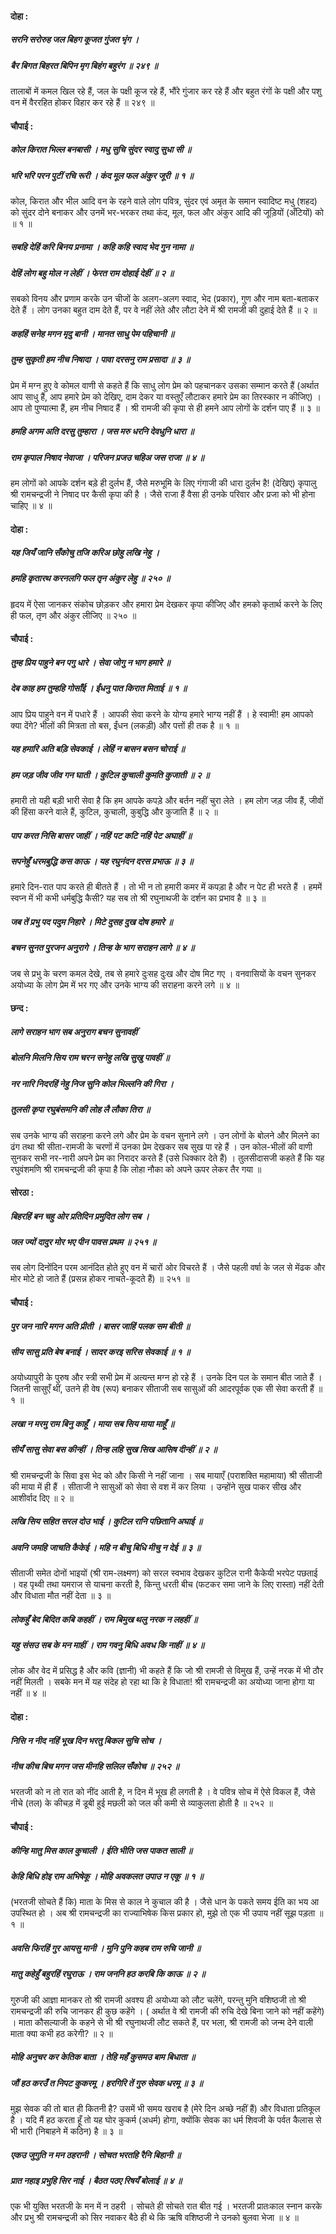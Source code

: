 #### दोहा :

##### सरनि सरोरुह जल बिहग कूजत गुंजत भृंग ।
##### बैर बिगत बिहरत बिपिन मृग बिहंग बहुरंग ॥ २४९ ॥

तालाबों में कमल खिल रहे हैं, जल के पक्षी कूज रहे हैं, भौंरे गुंजार कर रहे हैं और बहुत रंगों के पक्षी और पशु वन में वैररहित होकर विहार कर रहे हैं ॥ २४९ ॥

#### चौपाई :

##### कोल किरात भिल्ल बनबासी । मधु सुचि सुंदर स्वादु सुधा सी ॥
##### भरि भरि परन पुटीं रचि रूरी । कंद मूल फल अंकुर जूरी ॥ १ ॥

कोल, किरात और भील आदि वन के रहने वाले लोग पवित्र, सुंदर एवं अमृत के समान स्वादिष्ट मधु (शहद) को सुंदर दोने बनाकर और उनमें भर-भरकर तथा कंद, मूल, फल और अंकुर आदि की जूड़ियों (अँटियों) को ॥ १ ॥

##### सबहि देहिं करि बिनय प्रनामा । कहि कहि स्वाद भेद गुन नामा ॥
##### देहिं लोग बहु मोल न लेहीं । फेरत राम दोहाई देहीं ॥ २ ॥

सबको विनय और प्रणाम करके उन चीजों के अलग-अलग स्वाद, भेद (प्रकार), गुण और नाम बता-बताकर देते हैं । लोग उनका बहुत दाम देते हैं, पर वे नहीं लेते और लौटा देने में श्री रामजी की दुहाई देते हैं ॥ २ ॥

##### कहहिं सनेह मगन मृदु बानी । मानत साधु पेम पहिचानी ॥
##### तुम्ह सुकृती हम नीच निषादा । पावा दरसनु राम प्रसादा ॥ ३ ॥

प्रेम में मग्न हुए वे कोमल वाणी से कहते हैं कि साधु लोग प्रेम को पहचानकर उसका सम्मान करते हैं (अर्थात आप साधु हैं, आप हमारे प्रेम को देखिए, दाम देकर या वस्तुएँ लौटाकर हमारे प्रेम का तिरस्कार न कीजिए) । आप तो पुण्यात्मा हैं, हम नीच निषाद हैं । श्री रामजी की कृपा से ही हमने आप लोगों के दर्शन पाए हैं ॥ ३ ॥

##### हमहि अगम अति दरसु तुम्हारा । जस मरु धरनि देवधुनि धारा ॥
##### राम कृपाल निषाद नेवाजा । परिजन प्रजउ चहिअ जस राजा ॥ ४ ॥

हम लोगों को आपके दर्शन बड़े ही दुर्लभ हैं, जैसे मरुभूमि के लिए गंगाजी की धारा दुर्लभ है! (देखिए) कृपालु श्री रामचन्द्रजी ने निषाद पर कैसी कृपा की है । जैसे राजा हैं वैसा ही उनके परिवार और प्रजा को भी होना चाहिए ॥ ४ ॥

#### दोहा :

##### यह जियँ जानि सँकोचु तजि करिअ छोहु लखि नेहु ।
##### हमहि कृतारथ करनलगि फल तृन अंकुर लेहु ॥ २५० ॥

हृदय में ऐसा जानकर संकोच छोड़कर और हमारा प्रेम देखकर कृपा कीजिए और हमको कृतार्थ करने के लिए ही फल, तृण और अंकुर लीजिए ॥ २५० ॥

#### चौपाई :

##### तुम्ह प्रिय पाहुने बन पगु धारे । सेवा जोगु न भाग हमारे ॥
##### देब काह हम तुम्हहि गोसाँई । ईंधनु पात किरात मिताई ॥ १ ॥

आप प्रिय पाहुने वन में पधारे हैं । आपकी सेवा करने के योग्य हमारे भाग्य नहीं हैं । हे स्वामी! हम आपको क्या देंगे? भीलों की मित्रता तो बस, ईंधन (लकड़ी) और पत्तों ही तक है ॥ १ ॥

##### यह हमारि अति बड़ि सेवकाई । लेहिं न बासन बसन चोराई ॥
##### हम जड़ जीव जीव गन घाती । कुटिल कुचाली कुमति कुजाती ॥ २ ॥

हमारी तो यही बड़ी भारी सेवा है कि हम आपके कपड़े और बर्तन नहीं चुरा लेते । हम लोग जड़ जीव हैं, जीवों की हिंसा करने वाले हैं, कुटिल, कुचाली, कुबुद्धि और कुजाति हैं ॥ २ ॥

##### पाप करत निसि बासर जाहीं । नहिं पट कटि नहिं पेट अघाहीं ॥
##### सपनेहुँ धरमबुद्धि कस काऊ । यह रघुनंदन दरस प्रभाऊ ॥ ३ ॥

हमारे दिन-रात पाप करते ही बीतते हैं । तो भी न तो हमारी कमर में कपड़ा है और न पेट ही भरते हैं । हममें स्वप्न में भी कभी धर्मबुद्धि कैसी? यह सब तो श्री रघुनाथजी के दर्शन का प्रभाव है ॥ ३ ॥

##### जब तें प्रभु पद पदुम निहारे । मिटे दुसह दुख दोष हमारे ॥
##### बचन सुनत पुरजन अनुरागे । तिन्ह के भाग सराहन लागे ॥ ४ ॥

जब से प्रभु के चरण कमल देखे, तब से हमारे दुःसह दुःख और दोष मिट गए । वनवासियों के वचन सुनकर अयोध्या के लोग प्रेम में भर गए और उनके भाग्य की सराहना करने लगे ॥ ४ ॥

#### छन्द :

##### लागे सराहन भाग सब अनुराग बचन सुनावहीं
##### बोलनि मिलनि सिय राम चरन सनेहु लखि सुखु पावहीं ॥
##### नर नारि निदरहिं नेहु निज सुनि कोल भिल्लनि की गिरा ।
##### तुलसी कृपा रघुबंसमनि की लोह लै लौका तिरा ॥

सब उनके भाग्य की सराहना करने लगे और प्रेम के वचन सुनाने लगे । उन लोगों के बोलने और मिलने का ढंग तथा श्री सीता-रामजी के चरणों में उनका प्रेम देखकर सब सुख पा रहे हैं । उन कोल-भीलों की वाणी सुनकर सभी नर-नारी अपने प्रेम का निरादर करते हैं (उसे धिक्कार देते हैं) । तुलसीदासजी कहते हैं कि यह रघुवंशमणि श्री रामचन्द्रजी की कृपा है कि लोहा नौका को अपने ऊपर लेकर तैर गया ॥

#### सोरठा :

##### बिहरहिं बन चहु ओर प्रतिदिन प्रमुदित लोग सब ।
##### जल ज्यों दादुर मोर भए पीन पावस प्रथम ॥ २५१ ॥

सब लोग दिनोंदिन परम आनंदित होते हुए वन में चारों ओर विचरते हैं । जैसे पहली वर्षा के जल से मेंढक और मोर मोटे हो जाते हैं (प्रसन्न होकर नाचते-कूदते हैं) ॥ २५१ ॥

#### चौपाई :

##### पुर जन नारि मगन अति प्रीती । बासर जाहिं पलक सम बीती ॥
##### सीय सासु प्रति बेष बनाई । सादर करइ सरिस सेवकाई ॥ १ ॥

अयोध्यापुरी के पुरुष और स्त्री सभी प्रेम में अत्यन्त मग्न हो रहे हैं । उनके दिन पल के समान बीत जाते हैं । जितनी सासुएँ थीं, उतने ही वेष (रूप) बनाकर सीताजी सब सासुओं की आदरपूर्वक एक सी सेवा करती हैं ॥ १ ॥

##### लखा न मरमु राम बिनु काहूँ । माया सब सिय माया माहूँ ॥
##### सीयँ सासु सेवा बस कीन्हीं । तिन्ह लहि सुख सिख आसिष दीन्हीं ॥ २ ॥

श्री रामचन्द्रजी के सिवा इस भेद को और किसी ने नहीं जाना । सब मायाएँ (पराशक्ति महामाया) श्री सीताजी की माया में ही हैं । सीताजी ने सासुओं को सेवा से वश में कर लिया । उन्होंने सुख पाकर सीख और आशीर्वाद दिए ॥ २ ॥

##### लखि सिय सहित सरल दोउ भाई । कुटिल रानि पछितानि अघाई ॥
##### अवनि जमहि जाचति कैकेई । महि न बीचु बिधि मीचु न देई ॥ ३ ॥

सीताजी समेत दोनों भाइयों (श्री राम-लक्ष्मण) को सरल स्वभाव देखकर कुटिल रानी कैकेयी भरपेट पछताई । वह पृथ्वी तथा यमराज से याचना करती है, किन्तु धरती बीच (फटकर समा जाने के लिए रास्ता) नहीं देती और विधाता मौत नहीं देता ॥ ३ ॥

##### लोकहुँ बेद बिदित कबि कहहीं । राम बिमुख थलु नरक न लहहीं ॥
##### यहु संसउ सब के मन माहीं । राम गवनु बिधि अवध कि नाहीं ॥ ४ ॥

लोक और वेद में प्रसिद्ध है और कवि (ज्ञानी) भी कहते हैं कि जो श्री रामजी से विमुख हैं, उन्हें नरक में भी ठौर नहीं मिलती । सबके मन में यह संदेह हो रहा था कि हे विधाता! श्री रामचन्द्रजी का अयोध्या जाना होगा या नहीं ॥ ४ ॥

#### दोहा :

##### निसि न नीद नहिं भूख दिन भरतु बिकल सुचि सोच ।
##### नीच कीच बिच मगन जस मीनहि सलिल सँकोच ॥ २५२ ॥

भरतजी को न तो रात को नींद आती है, न दिन में भूख ही लगती है । वे पवित्र सोच में ऐसे विकल हैं, जैसे नीचे (तल) के कीचड़ में डूबी हुई मछली को जल की कमी से व्याकुलता होती है ॥ २५२ ॥

#### चौपाई :

##### कीन्हि मातु मिस काल कुचाली । ईति भीति जस पाकत साली ॥
##### केहि बिधि होइ राम अभिषेकू । मोहि अवकलत उपाउ न एकू ॥ १ ॥

(भरतजी सोचते हैं कि) माता के मिस से काल ने कुचाल की है । जैसे धान के पकते समय ईति का भय आ उपस्थित हो । अब श्री रामचन्द्रजी का राज्याभिषेक किस प्रकार हो, मुझे तो एक भी उपाय नहीं सूझ पड़ता ॥ १ ॥

##### अवसि फिरहिं गुर आयसु मानी । मुनि पुनि कहब राम रुचि जानी ॥
##### मातु कहेहुँ बहुरहिं रघुराऊ । राम जननि हठ करबि कि काऊ ॥ २ ॥

गुरुजी की आज्ञा मानकर तो श्री रामजी अवश्य ही अयोध्या को लौट चलेंगे, परन्तु मुनि वशिष्ठजी तो श्री रामचन्द्रजी की रुचि जानकर ही कुछ कहेंगे । ( अर्थात वे श्री रामजी की रुचि देखे बिना जाने को नहीं कहेंगे) । माता कौसल्याजी के कहने से भी श्री रघुनाथजी लौट सकते हैं, पर भला, श्री रामजी को जन्म देने वाली माता क्या कभी हठ करेगी? ॥ २ ॥

##### मोहि अनुचर कर केतिक बाता । तेहि महँ कुसमउ बाम बिधाता ॥
##### जौं हठ करउँ त निपट कुकरमू । हरगिरि तें गुरु सेवक धरमू ॥ ३ ॥

मुझ सेवक की तो बात ही कितनी है? उसमें भी समय खराब है (मेरे दिन अच्छे नहीं हैं) और विधाता प्रतिकूल है । यदि मैं हठ करता हूँ तो यह घोर कुकर्म (अधर्म) होगा, क्योंकि सेवक का धर्म शिवजी के पर्वत कैलास से भी भारी (निबाहने में कठिन) है ॥ ३ ॥

##### एकउ जुगुति न मन ठहरानी । सोचत भरतहि रैनि बिहानी ॥
##### प्रात नहाइ प्रभुहि सिर नाई । बैठत पठए रिषयँ बोलाई ॥ ४ ॥

एक भी युक्ति भरतजी के मन में न ठहरी । सोचते ही सोचते रात बीत गई । भरतजी प्रातःकाल स्नान करके और प्रभु श्री रामचन्द्रजी को सिर नवाकर बैठे ही थे कि ऋषि वशिष्ठजी ने उनको बुलवा भेजा ॥ ४ ॥